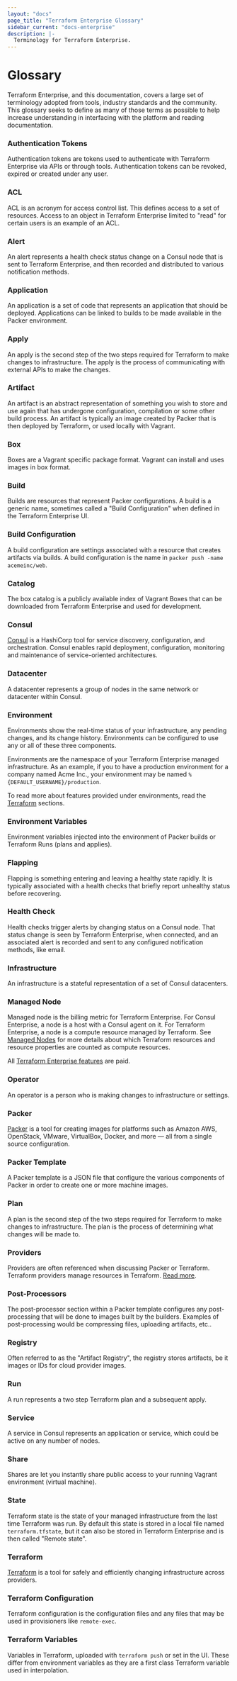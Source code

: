 ```yaml
---
layout: "docs"
page_title: "Terraform Enterprise Glossary"
sidebar_current: "docs-enterprise"
description: |-
  Terminology for Terraform Enterprise.
---
```


# Glossary

Terraform Enterprise, and this documentation, covers a large set of terminology adopted
from tools, industry standards and the community. This glossary
seeks to define as many of those terms as possible to help increase
understanding in interfacing with the platform and reading documentation.

### Authentication Tokens

Authentication tokens are tokens used to authenticate with Terraform Enterprise via
APIs or through tools. Authentication tokens can be revoked, expired
or created under any user.

### ACL

ACL is an acronym for access control list. This defines access
to a set of resources. Access to an object in Terraform Enterprise limited to "read"
for certain users is an example of an ACL.

### Alert

An alert represents a health check status change on a Consul node that
is sent to Terraform Enterprise, and then recorded and distributed to various
notification methods.

### Application

An application is a set of code that represents an application that should
be deployed. Applications can be linked to builds to be made
available in the Packer environment.

### Apply

An apply is the second step of the two steps required for
Terraform to make changes to infrastructure. The apply is the process
of communicating with external APIs to make the changes.

### Artifact

An artifact is an abstract representation of something you wish to
store and use again that has undergone configuration, compilation or
some other build process. An artifact is typically
an image created by Packer that is then deployed by Terraform, or used
locally with Vagrant.

### Box

Boxes are a Vagrant specific package format. Vagrant can install
and uses images in box format.

### Build

Builds are resources that represent Packer configurations. A build
is a generic name, sometimes called a "Build Configuration" when
defined in the Terraform Enterprise UI.

### Build Configuration

A build configuration are settings associated with a resource that
creates artifacts via builds. A build configuration is the name
in `packer push -name acemeinc/web`.

### Catalog

The box catalog is a publicly available index of Vagrant Boxes
that can be downloaded from Terraform Enterprise and used for development.

### Consul

[Consul](https://consul.io) is a HashiCorp tool for service discovery, configuration,
and orchestration. Consul enables rapid deployment, configuration, monitoring and
maintenance of service-oriented architectures.

### Datacenter

A datacenter represents a group of nodes in the same network or
datacenter within Consul.

### Environment

Environments show the real-time status of your infrastructure,
any pending changes, and its change history. Environments can be configured
to use any or all of these three components.

Environments are the namespace of your Terraform Enterprise managed infrastructure.
As an example, if you to have a production environment
for a company named Acme Inc., your environment
may be named `%{DEFAULT_USERNAME}/production`.

To read more about features provided under environments,
read the [Terraform](/docs/enterprise) sections.

### Environment Variables

Environment variables injected into the environment of Packer builds or
Terraform Runs (plans and applies).

### Flapping

Flapping is something entering and leaving a healthy state rapidly. It is typically associated with a health checks that
briefly report unhealthy status before recovering.

### Health Check

Health checks trigger alerts by changing status on a Consul node. That status
change is seen by Terraform Enterprise, when connected, and an associated alert is
recorded and sent to any configured notification methods, like
email.

### Infrastructure

An infrastructure is a stateful representation of a set of Consul
datacenters.

### Managed Node

Managed node is the billing metric for Terraform Enterprise. For Consul Enterprise, a node is a host
with a Consul agent on it. For Terraform Enterprise, a node is a compute
resource managed by Terraform. See [Managed Nodes](/docs/enterprise/billing)
for more details about which Terraform resources and resource properties are counted
as compute resources.

All [Terraform Enterprise features](/docs/enterprise) are paid.

### Operator

An operator is a person who is making changes to infrastructure or
settings.

### Packer

[Packer](https://packer.io) is a tool for creating images for platforms such as Amazon AWS,
OpenStack, VMware, VirtualBox, Docker, and more — all from a single
source configuration.

### Packer Template

A Packer template is a JSON file that configure the various components
of Packer in order to create one or more machine images.

### Plan

A plan is the second step of the two steps required for
Terraform to make changes to infrastructure. The plan is the process
of determining what changes will be made to.

### Providers

Providers are often referenced when discussing Packer
or Terraform. Terraform providers manage resources in Terraform.
[Read more](https://terraform.io/docs/providers/index.html).

### Post-Processors

The post-processor section within a Packer template configures
any post-processing that will be done to images built by the builders.
Examples of post-processing would be compressing files, uploading
artifacts, etc..

### Registry

Often referred to as the "Artifact Registry", the registry
stores artifacts, be it images or IDs for cloud provider images.

### Run

A run represents a two step Terraform plan and a subsequent apply.

### Service

A service in Consul represents an application or service, which
could be active on any number of nodes.

### Share

Shares are let you instantly share public access to your running
Vagrant environment (virtual machine).

### State

Terraform state is the state of your managed infrastructure from the last
time Terraform was run. By default this state is stored in a local file
named `terraform.tfstate`, but it can also be stored in Terraform Enterprise
and is then called "Remote state".

### Terraform

[Terraform](https://terraform.io) is a tool for safely and
efficiently changing infrastructure across providers.

### Terraform Configuration

Terraform configuration is the configuration files and any
files that may be used in provisioners like `remote-exec`.

### Terraform Variables

Variables in Terraform, uploaded with `terraform push` or
set in the UI. These differ from environment variables
as they are a first class Terraform variable used in interpolation.
